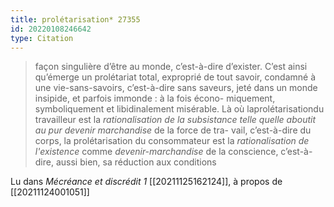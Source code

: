 ```yaml
---
title: prolétarisation* 27355
id: 20220108246642
type: Citation
---
```


> façon singulière d’être au monde, c’est-à-dire d’exister. C’est ainsi qu’émerge un prolétariat total, exproprié de tout savoir, condamné à une vie-sans-savoirs, c’est-à-dire sans saveurs, jeté dans un monde insipide, et parfois immonde : à la fois écono- miquement, symboliquement et libidinalement misérable. Là où laprolétarisationdu travailleur est la *rationalisation de la subsistance telle quelle aboutit au pur devenir marchandise* de la force de tra- vail, c’est-à-dire du corps, la prolétarisation du consommateur est la *rationalisation de l'existence* comme *devenir-marchandise* de la conscience, c’est-à-dire, aussi bien, sa réduction aux conditions

Lu dans *Mécréance et discrédit 1* [[20211125162124]], à propos de [[20211124001051]]